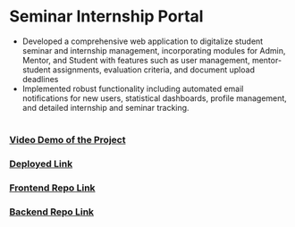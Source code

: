 # Seminar Internship Portal

- Developed a comprehensive web application to digitalize student seminar and internship management,
incorporating modules for Admin, Mentor, and Student with features such as user management, mentor-student
assignments, evaluation criteria, and document upload deadlines
- Implemented robust functionality including automated email notifications for new users, statistical dashboards,
profile management, and detailed internship and seminar tracking.

#
### [Video Demo of the Project](https://youtu.be/D4k38g8_g_k?si=qZEZJvKtMWnl2Eru)
### [Deployed Link](https://sip-frontend-gamma.vercel.app/login)
### [Frontend Repo Link](https://github.com/seminar-internship-portal/sip-frontend)
### [Backend Repo Link](https://github.com/seminar-internship-portal/sip-backend)
